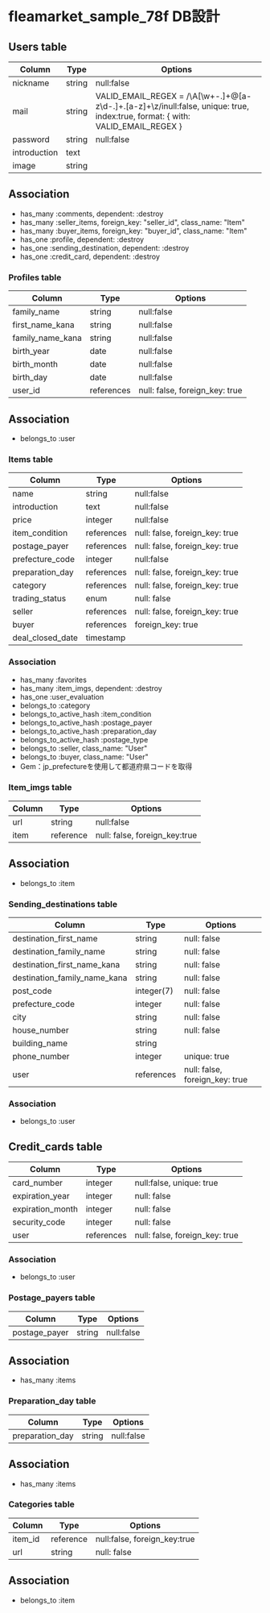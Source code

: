 # fleamarket_sample_78f  DB設計

## Users table
|Column|Type|Options|
|------|----|-------|
|nickname|string|null:false|
|mail|string|VALID_EMAIL_REGEX = /\A[\w+\-.]+@[a-z\d\-.]+\.[a-z]+\z/inull:false, unique: true, index:true,  format: { with: VALID_EMAIL_REGEX }|
|password|string|null:false|
|introduction|text|
|image|string|
## Association
- has_many :comments, dependent: :destroy		
- has_many :seller_items, foreign_key: "seller_id", class_name: "Item"
- has_many :buyer_items, foreign_key: "buyer_id", class_name: "Item"
- has_one :profile, dependent: :destroy		
- has_one :sending_destination, dependent: :destroy		
- has_one :credit_card, dependent: :destroy		

### Profiles table
|Column|Type|Options|
|------|----|-------|
|family_name|string|null:false|
|first_name_kana|string|null:false| <!--ユーザー本名は全角で入力させる -->
|family_name_kana|string|null:false| <!--ユーザー本名は全角で入力させる -->
|birth_year|date|null:false|
|birth_month|date|null:false|
|birth_day|date|null:false|
|user_id|references|null: false, foreign_key: true|
## Association
- belongs_to :user

### Items table
|Column|Type|Options|
|------|----|-------|
|name|string|null:false|
|introduction|text|null:false|
|price|integer|null:false|
|item_condition|references|null: false, foreign_key: true|
|postage_payer|references|null: false, foreign_key: true|
|prefecture_code|integer|null:false|
|preparation_day|references|null: false, foreign_key: true|
|category|references|null: false, foreign_key: true|
|trading_status|enum|null: false|
|seller|references|null: false, foreign_key: true|
|buyer|references|foreign_key: true|
|deal_closed_date|timestamp|
### Association
- has_many :favorites
- has_many :item_imgs, dependent: :destroy
- has_one :user_evaluation
- belongs_to :category
- belongs_to_active_hash :item_condition
- belongs_to_active_hash :postage_payer
- belongs_to_active_hash :preparation_day
- belongs_to_active_hash :postage_type
- belongs_to :seller, class_name: "User"
- belongs_to :buyer, class_name: "User"
- Gem：jp_prefectureを使用して都道府県コードを取得

### Item_imgs table
|Column|Type|Options|
|------|----|-------|
|url|string|null:false|
|item|reference|null: false, foreign_key:true|
## Association
- belongs_to :item

### Sending_destinations table
|Column|Type|Options|
|------|----|-------|
|destination_first_name|string|null: false|
|destination_family_name|string|null: false|
|destination_first_name_kana|string|null: false|
|destination_family_name_kana|string|null: false|
|post_code|integer(7)|null: false|
|prefecture_code|integer|null: false|
|city|string|null: false|
|house_number|string|null: false|
|building_name|string||
|phone_number|integer|unique: true|
|user|references|null: false, foreign_key: true|
### Association
- belongs_to :user

## Credit_cards table
|Column|Type|Options|
|------|----|-------|
|card_number|integer|null:false, unique: true|
|expiration_year|integer|null: false|
|expiration_month|integer|null: false|
|security_code|integer|null: false|
|user|references|null: false, foreign_key: true|
### Association
- belongs_to :user

### Postage_payers table
|Column|Type|Options|
|------|----|-------|
|postage_payer|string|null:false|
## Association
- has_many :items

### Preparation_day table
|Column|Type|Options|
|------|----|-------|
|preparation_day|string|null:false|
## Association
- has_many :items

### Categories table
|Column|Type|Options|
|------|----|-------|
|item_id|reference|null:false, foreign_key:true|
|url|string|null: false|
## Association
- belongs_to :item